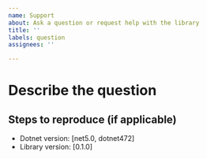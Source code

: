 ```yaml
---
name: Support
about: Ask a question or request help with the library
title: ''
labels: question
assignees: ''

---
```


# Describe the question

<!-- A specific description of what the question is -->

## Steps to reproduce (if applicable)

<!-- Enumerate the steps to reproduce the situation, if necessary -->

- Dotnet version: [net5.0, dotnet472]
- Library version: [0.1.0]
